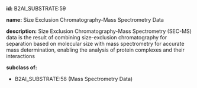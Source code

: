 **id:** B2AI_SUBSTRATE:59

**name:** Size Exclusion Chromatography-Mass Spectrometry Data

**description:** Size Exclusion Chromatography-Mass Spectrometry (SEC-MS) data is the result of combining size-exclusion chromatography for separation based on molecular size with mass spectrometry for accurate mass determination, enabling the analysis of protein complexes and their interactions

**subclass of:**

- B2AI_SUBSTRATE:58 (Mass Spectrometry Data)
